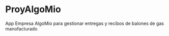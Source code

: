 # ProyAlgoMio
App Empresa AlgoMio para gestionar entregas y recibos de balones de gas manofacturado
